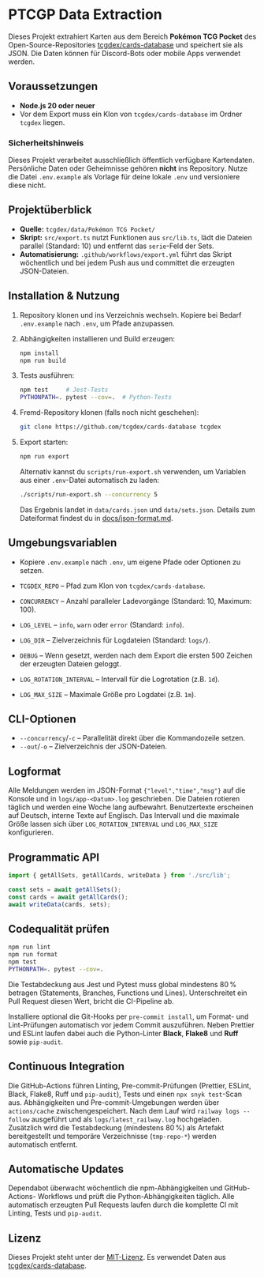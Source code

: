 # PTCGP Data Extraction

Dieses Projekt extrahiert Karten aus dem Bereich **Pokémon TCG Pocket** des
Open-Source-Repositories [tcgdex/cards-database](https://github.com/tcgdex/cards-database)
und speichert sie als JSON. Die Daten können für Discord-Bots oder mobile Apps
verwendet werden.

## Voraussetzungen

- **Node.js 20 oder neuer**
- Vor dem Export muss ein Klon von `tcgdex/cards-database` im Ordner `tcgdex`
  liegen.

### Sicherheitshinweis

Dieses Projekt verarbeitet ausschließlich öffentlich verfügbare Kartendaten.
Persönliche Daten oder Geheimnisse gehören **nicht** ins Repository. Nutze die
Datei `.env.example` als Vorlage für deine lokale `.env` und versioniere diese
nicht.

## Projektüberblick

- **Quelle:** `tcgdex/data/Pokémon TCG Pocket/`
- **Skript:** `src/export.ts` nutzt Funktionen aus `src/lib.ts`, lädt die Dateien
  parallel (Standard: 10) und entfernt das `serie`-Feld der Sets.
- **Automatisierung:** `.github/workflows/export.yml` führt das Skript wöchentlich
  und bei jedem Push aus und committet die erzeugten JSON-Dateien.

## Installation & Nutzung

1. Repository klonen und ins Verzeichnis wechseln. Kopiere bei Bedarf
   `.env.example` nach `.env`, um Pfade anzupassen.
2. Abhängigkeiten installieren und Build erzeugen:

   ```bash
   npm install
   npm run build
   ```

3. Tests ausführen:

   ```bash
   npm test     # Jest-Tests
   PYTHONPATH=. pytest --cov=.  # Python-Tests
   ```

4. Fremd-Repository klonen (falls noch nicht geschehen):

   ```bash
   git clone https://github.com/tcgdex/cards-database tcgdex
   ```

5. Export starten:

   ```bash
   npm run export
   ```

   Alternativ kannst du `scripts/run-export.sh` verwenden, um Variablen aus einer
   `.env`-Datei automatisch zu laden:

   ```bash
   ./scripts/run-export.sh --concurrency 5
   ```

   Das Ergebnis landet in `data/cards.json` und `data/sets.json`.
   Details zum Dateiformat findest du in [docs/json-format.md](docs/json-format.md).

## Umgebungsvariablen

- Kopiere `.env.example` nach `.env`, um eigene Pfade oder Optionen zu
  setzen.

- `TCGDEX_REPO` – Pfad zum Klon von `tcgdex/cards-database`.
- `CONCURRENCY` – Anzahl paralleler Ladevorgänge (Standard: 10, Maximum: 100).
- `LOG_LEVEL` – `info`, `warn` oder `error` (Standard: `info`).
- `LOG_DIR` – Zielverzeichnis für Logdateien (Standard: `logs/`).
- `DEBUG` – Wenn gesetzt, werden nach dem Export die ersten 500 Zeichen der
  erzeugten Dateien geloggt.
- `LOG_ROTATION_INTERVAL` – Intervall für die Logrotation (z.B. `1d`).
- `LOG_MAX_SIZE` – Maximale Größe pro Logdatei (z.B. `1m`).

## CLI-Optionen

- `--concurrency`/`-c` – Parallelität direkt über die Kommandozeile setzen.
- `--out`/`-o` – Zielverzeichnis der JSON-Dateien.

## Logformat

Alle Meldungen werden im JSON-Format `{"level","time","msg"}` auf die Konsole
und in `logs/app-<Datum>.log` geschrieben.
Die Dateien rotieren täglich und werden eine Woche lang aufbewahrt.
Benutzertexte erscheinen auf Deutsch, interne Texte auf Englisch.
Das Intervall und die maximale Größe lassen sich über `LOG_ROTATION_INTERVAL`
und `LOG_MAX_SIZE` konfigurieren.

## Programmatic API

```ts
import { getAllSets, getAllCards, writeData } from './src/lib';

const sets = await getAllSets();
const cards = await getAllCards();
await writeData(cards, sets);
```

## Codequalität prüfen

```bash
npm run lint
npm run format
npm test
PYTHONPATH=. pytest --cov=.
```

Die Testabdeckung aus Jest und Pytest muss global mindestens 80 % betragen (Statements,
Branches, Functions und Lines). Unterschreitet ein Pull Request diesen
Wert, bricht die CI-Pipeline ab.

Installiere optional die Git-Hooks per `pre-commit install`, um Format-
und Lint-Prüfungen automatisch vor jedem Commit auszuführen. Neben
Prettier und ESLint laufen dabei auch die Python-Linter **Black**,
**Flake8** und **Ruff** sowie `pip-audit`.

## Continuous Integration

Die GitHub-Actions führen Linting, Pre-commit-Prüfungen (Prettier,
ESLint, Black, Flake8, Ruff und `pip-audit`), Tests und einen
`npx snyk test`-Scan aus.
Abhängigkeiten und Pre-commit-Umgebungen werden über `actions/cache`
zwischengespeichert. Nach dem Lauf wird `railway logs --follow`
ausgeführt und als `logs/latest_railway.log` hochgeladen. Zusätzlich wird die
Testabdeckung (mindestens 80 %) als Artefakt bereitgestellt und temporäre
Verzeichnisse (`tmp-repo-*`) werden automatisch entfernt.

## Automatische Updates

Dependabot überwacht wöchentlich die npm-Abhängigkeiten und GitHub-Actions-
Workflows und prüft die Python-Abhängigkeiten täglich. Alle automatisch
erzeugten Pull Requests laufen durch die komplette CI mit Linting,
Tests und `pip-audit`.

## Lizenz

Dieses Projekt steht unter der [MIT-Lizenz](LICENSE). Es verwendet Daten aus
[tcgdex/cards-database](https://github.com/tcgdex/cards-database).

